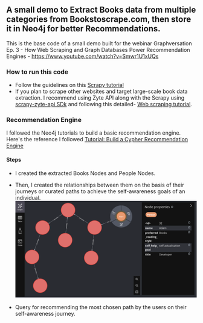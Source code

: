 ## A small demo to Extract Books data from multiple categories from Bookstoscrape.com, then store it in Neo4j for better Recommendations. 

This is the base code of a small demo built for the webinar Graphversation Ep. 3 - How Web Scraping and Graph Databases Power Recommendation Engines - https://www.youtube.com/watch?v=Smwr1U1xUQs


### How to run this code
- Follow the guidelines on this [Scrapy tutorial ](https://docs.scrapy.org/en/latest/intro/tutorial.html)
- If you plan to scrape other websites and target large-scale book data extraction. I recommend using Zyte API along with the Scrapy using [scrapy-zyte-api SDk](https://github.com/scrapy-plugins/scrapy-zyte-api) and following this detailed- [Web scraping tutorial](https://docs.zyte.com/web-scraping/tutorial/index.html#tutorial).


### Recommendation Engine 
I followed the Neo4j tutorials to build a basic recommendation engine. Here's the reference I followed [Tutorial: Build a Cypher Recommendation Engine](https://neo4j.com/developer/cypher/guide-build-a-recommendation-engine/) 

#### Steps 
- I created the extracted Books Nodes and People Nodes.


- Then, I created the relationships between them on the basis of their journeys or curated paths to achieve the self-awareness goals of an individual. 
![Screenshot 2023-06-12 at 2.32.28 PM.png](https://github.com/NehaSetiaNagpal/Bookstoscrape.com/blob/main/images/Screenshot%202023-06-12%20at%202.32.28%20PM.png)


- Query for recommending the most chosen path by the users on their self-awareness journey.

 
